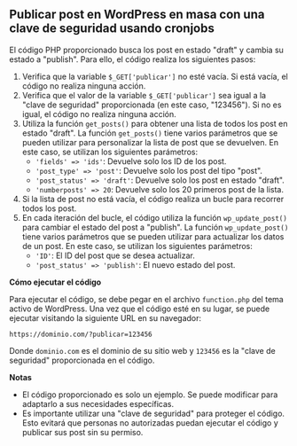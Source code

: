 ## Publicar post en WordPress en masa con una clave de seguridad usando cronjobs
 
El código PHP proporcionado busca los post en estado "draft" y cambia su estado a "publish". Para ello, el código realiza los siguientes pasos:

1.  Verifica que la variable  `$_GET['publicar']`  no esté vacía. Si está vacía, el código no realiza ninguna acción.
2.  Verifica que el valor de la variable  `$_GET['publicar']`  sea igual a la "clave de seguridad" proporcionada (en este caso, "123456"). Si no es igual, el código no realiza ninguna acción.
3.  Utiliza la función  `get_posts()`  para obtener una lista de todos los post en estado "draft". La función  `get_posts()`  tiene varios parámetros que se pueden utilizar para personalizar la lista de post que se devuelven. En este caso, se utilizan los siguientes parámetros:
    -   `'fields' => 'ids'`: Devuelve solo los ID de los post.
    -   `'post_type' => 'post'`: Devuelve solo los post del tipo "post".
    -   `'post_status' => 'draft'`: Devuelve solo los post en estado "draft".
    -   `'numberposts' => 20`: Devuelve solo los 20 primeros post de la lista.
4.  Si la lista de post no está vacía, el código realiza un bucle para recorrer todos los post.
5.  En cada iteración del bucle, el código utiliza la función  `wp_update_post()`  para cambiar el estado del post a "publish". La función  `wp_update_post()`  tiene varios parámetros que se pueden utilizar para actualizar los datos de un post. En este caso, se utilizan los siguientes parámetros:
    -   `'ID'`: El ID del post que se desea actualizar.
    -   `'post_status' => 'publish'`: El nuevo estado del post.

**Cómo ejecutar el código**

Para ejecutar el código, se debe pegar en el archivo `function.php` del tema activo de WordPress. Una vez que el código esté en su lugar, se puede ejecutar visitando la siguiente URL en su navegador:

```
https://dominio.com/?publicar=123456

```

Donde `dominio.com` es el dominio de su sitio web y `123456` es la "clave de seguridad" proporcionada en el código.

**Notas**

-   El código proporcionado es solo un ejemplo. Se puede modificar para adaptarlo a sus necesidades específicas.
-   Es importante utilizar una "clave de seguridad" para proteger el código. Esto evitará que personas no autorizadas puedan ejecutar el código y publicar sus post sin su permiso.
